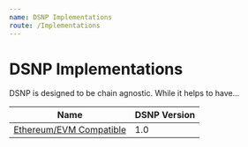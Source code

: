 ```yaml
---
name: DSNP Implementations
route: /Implementations
---
```


# DSNP Implementations

DSNP is designed to be chain agnostic.
While it helps to have...

| Name | DSNP Version |
| --- | --- |
| [Ethereum/EVM Compatible](/Ethereum) | 1.0 |

